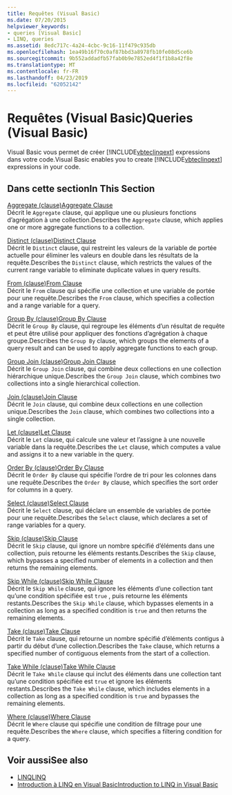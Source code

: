 ```yaml
---
title: Requêtes (Visual Basic)
ms.date: 07/20/2015
helpviewer_keywords:
- queries [Visual Basic]
- LINQ, queries
ms.assetid: 8edc717c-4a24-4cbc-9c16-11f479c935db
ms.openlocfilehash: 1ea49b16f70c0af87bbd3a8978fb10fe08d5ce6b
ms.sourcegitcommit: 9b552addadfb57fab0b9e7852ed4f1f1b8a42f8e
ms.translationtype: MT
ms.contentlocale: fr-FR
ms.lasthandoff: 04/23/2019
ms.locfileid: "62052142"
---
```

# <a name="queries-visual-basic"></a><span data-ttu-id="9a578-102">Requêtes (Visual Basic)</span><span class="sxs-lookup"><span data-stu-id="9a578-102">Queries (Visual Basic)</span></span>
<span data-ttu-id="9a578-103">Visual Basic vous permet de créer [!INCLUDE[vbteclinqext](~/includes/vbteclinqext-md.md)] expressions dans votre code.</span><span class="sxs-lookup"><span data-stu-id="9a578-103">Visual Basic enables you to create [!INCLUDE[vbteclinqext](~/includes/vbteclinqext-md.md)] expressions in your code.</span></span>  
  
## <a name="in-this-section"></a><span data-ttu-id="9a578-104">Dans cette section</span><span class="sxs-lookup"><span data-stu-id="9a578-104">In This Section</span></span>  
 [<span data-ttu-id="9a578-105">Aggregate (clause)</span><span class="sxs-lookup"><span data-stu-id="9a578-105">Aggregate Clause</span></span>](../../../visual-basic/language-reference/queries/aggregate-clause.md)  
 <span data-ttu-id="9a578-106">Décrit le `Aggregate` clause, qui applique une ou plusieurs fonctions d’agrégation à une collection.</span><span class="sxs-lookup"><span data-stu-id="9a578-106">Describes the `Aggregate` clause, which applies one or more aggregate functions to a collection.</span></span>  
  
 [<span data-ttu-id="9a578-107">Distinct (clause)</span><span class="sxs-lookup"><span data-stu-id="9a578-107">Distinct Clause</span></span>](../../../visual-basic/language-reference/queries/distinct-clause.md)  
 <span data-ttu-id="9a578-108">Décrit le `Distinct` clause, qui restreint les valeurs de la variable de portée actuelle pour éliminer les valeurs en double dans les résultats de la requête.</span><span class="sxs-lookup"><span data-stu-id="9a578-108">Describes the `Distinct` clause, which restricts the values of the current range variable to eliminate duplicate values in query results.</span></span>  
  
 [<span data-ttu-id="9a578-109">From (clause)</span><span class="sxs-lookup"><span data-stu-id="9a578-109">From Clause</span></span>](../../../visual-basic/language-reference/queries/from-clause.md)  
 <span data-ttu-id="9a578-110">Décrit le `From` clause qui spécifie une collection et une variable de portée pour une requête.</span><span class="sxs-lookup"><span data-stu-id="9a578-110">Describes the `From` clause, which specifies a collection and a range variable for a query.</span></span>  
  
 [<span data-ttu-id="9a578-111">Group By (clause)</span><span class="sxs-lookup"><span data-stu-id="9a578-111">Group By Clause</span></span>](../../../visual-basic/language-reference/queries/group-by-clause.md)  
 <span data-ttu-id="9a578-112">Décrit le `Group By` clause, qui regroupe les éléments d’un résultat de requête et peut être utilisé pour appliquer des fonctions d’agrégation à chaque groupe.</span><span class="sxs-lookup"><span data-stu-id="9a578-112">Describes the `Group By` clause, which groups the elements of a query result and can be used to apply aggregate functions to each group.</span></span>  
  
 [<span data-ttu-id="9a578-113">Group Join (clause)</span><span class="sxs-lookup"><span data-stu-id="9a578-113">Group Join Clause</span></span>](../../../visual-basic/language-reference/queries/group-join-clause.md)  
 <span data-ttu-id="9a578-114">Décrit le `Group Join` clause, qui combine deux collections en une collection hiérarchique unique.</span><span class="sxs-lookup"><span data-stu-id="9a578-114">Describes the `Group Join` clause, which combines two collections into a single hierarchical collection.</span></span>  
  
 [<span data-ttu-id="9a578-115">Join (clause)</span><span class="sxs-lookup"><span data-stu-id="9a578-115">Join Clause</span></span>](../../../visual-basic/language-reference/queries/join-clause.md)  
 <span data-ttu-id="9a578-116">Décrit le `Join` clause, qui combine deux collections en une collection unique.</span><span class="sxs-lookup"><span data-stu-id="9a578-116">Describes the `Join` clause, which combines two collections into a single collection.</span></span>  
  
 [<span data-ttu-id="9a578-117">Let (clause)</span><span class="sxs-lookup"><span data-stu-id="9a578-117">Let Clause</span></span>](../../../visual-basic/language-reference/queries/let-clause.md)  
 <span data-ttu-id="9a578-118">Décrit le `Let` clause, qui calcule une valeur et l’assigne à une nouvelle variable dans la requête.</span><span class="sxs-lookup"><span data-stu-id="9a578-118">Describes the `Let` clause, which computes a value and assigns it to a new variable in the query.</span></span>  
  
 [<span data-ttu-id="9a578-119">Order By (clause)</span><span class="sxs-lookup"><span data-stu-id="9a578-119">Order By Clause</span></span>](../../../visual-basic/language-reference/queries/order-by-clause.md)  
 <span data-ttu-id="9a578-120">Décrit le `Order By` clause qui spécifie l’ordre de tri pour les colonnes dans une requête.</span><span class="sxs-lookup"><span data-stu-id="9a578-120">Describes the `Order By` clause, which specifies the sort order for columns in a query.</span></span>  
  
 [<span data-ttu-id="9a578-121">Select (clause)</span><span class="sxs-lookup"><span data-stu-id="9a578-121">Select Clause</span></span>](../../../visual-basic/language-reference/queries/select-clause.md)  
 <span data-ttu-id="9a578-122">Décrit le `Select` clause, qui déclare un ensemble de variables de portée pour une requête.</span><span class="sxs-lookup"><span data-stu-id="9a578-122">Describes the `Select` clause, which declares a set of range variables for a query.</span></span>  
  
 [<span data-ttu-id="9a578-123">Skip (clause)</span><span class="sxs-lookup"><span data-stu-id="9a578-123">Skip Clause</span></span>](../../../visual-basic/language-reference/queries/skip-clause.md)  
 <span data-ttu-id="9a578-124">Décrit le `Skip` clause, qui ignore un nombre spécifié d’éléments dans une collection, puis retourne les éléments restants.</span><span class="sxs-lookup"><span data-stu-id="9a578-124">Describes the `Skip` clause, which bypasses a specified number of elements in a collection and then returns the remaining elements.</span></span>  
  
 [<span data-ttu-id="9a578-125">Skip While (clause)</span><span class="sxs-lookup"><span data-stu-id="9a578-125">Skip While Clause</span></span>](../../../visual-basic/language-reference/queries/skip-while-clause.md)  
 <span data-ttu-id="9a578-126">Décrit le `Skip While` clause, qui ignore les éléments d’une collection tant qu’une condition spécifiée est `true` , puis retourne les éléments restants.</span><span class="sxs-lookup"><span data-stu-id="9a578-126">Describes the `Skip While` clause, which bypasses elements in a collection as long as a specified condition is `true` and then returns the remaining elements.</span></span>  
  
 [<span data-ttu-id="9a578-127">Take (clause)</span><span class="sxs-lookup"><span data-stu-id="9a578-127">Take Clause</span></span>](../../../visual-basic/language-reference/queries/take-clause.md)  
 <span data-ttu-id="9a578-128">Décrit le `Take` clause, qui retourne un nombre spécifié d’éléments contigus à partir du début d’une collection.</span><span class="sxs-lookup"><span data-stu-id="9a578-128">Describes the `Take` clause, which returns a specified number of contiguous elements from the start of a collection.</span></span>  
  
 [<span data-ttu-id="9a578-129">Take While (clause)</span><span class="sxs-lookup"><span data-stu-id="9a578-129">Take While Clause</span></span>](../../../visual-basic/language-reference/queries/take-while-clause.md)  
 <span data-ttu-id="9a578-130">Décrit le `Take While` clause qui inclut des éléments dans une collection tant qu’une condition spécifiée est `true` et ignore les éléments restants.</span><span class="sxs-lookup"><span data-stu-id="9a578-130">Describes the `Take While` clause, which includes elements in a collection as long as a specified condition is `true` and bypasses the remaining elements.</span></span>  
  
 [<span data-ttu-id="9a578-131">Where (clause)</span><span class="sxs-lookup"><span data-stu-id="9a578-131">Where Clause</span></span>](../../../visual-basic/language-reference/queries/where-clause.md)  
 <span data-ttu-id="9a578-132">Décrit le `Where` clause qui spécifie une condition de filtrage pour une requête.</span><span class="sxs-lookup"><span data-stu-id="9a578-132">Describes the `Where` clause, which specifies a filtering condition for a query.</span></span>  
  
## <a name="see-also"></a><span data-ttu-id="9a578-133">Voir aussi</span><span class="sxs-lookup"><span data-stu-id="9a578-133">See also</span></span>

- [<span data-ttu-id="9a578-134">LINQ</span><span class="sxs-lookup"><span data-stu-id="9a578-134">LINQ</span></span>](../../../visual-basic/programming-guide/language-features/linq/index.md)
- [<span data-ttu-id="9a578-135">Introduction à LINQ en Visual Basic</span><span class="sxs-lookup"><span data-stu-id="9a578-135">Introduction to LINQ in Visual Basic</span></span>](../../../visual-basic/programming-guide/language-features/linq/introduction-to-linq.md)
